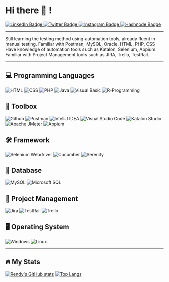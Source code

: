 # Hi there 👋 !
<div id="badges">
  <a href="https://www.linkedin.com/in/rndsetiawan/">
    <img src="https://img.shields.io/badge/LinkedIn-white?style=for-the-badge&logo=linkedin&logoColor=blue" alt="LinkedIn Badge"/>
  </a>
  <a href="https://www.twitter.com/RndSetiawan/">
    <img src="https://img.shields.io/badge/Twitter-white?style=for-the-badge&logo=twitter&logoColor=blue" alt="Twitter Badge"/>
  </a>
  <a href="https://www.instagram.com/Rnd.Setiawan/">
    <img src="https://img.shields.io/badge/Instagram-white?style=for-the-badge&logo=instagram&logoColor=purple" alt="Instagram Badge"/>
  </a>
  <a href="https://rndsetiawan.hashnode.dev/">
      <img src="https://img.shields.io/badge/Hashnode-white?style=for-the-badge&logo=hashnode&logoColor=black" alt="Hashnode Badge"/>
  </a>
</div>

---

Still learning the testing method using automation tools, already fluent in manual testing.
Familiar with Postman, MySQL, Oracle, HTML, PHP, CSS
Have knowledge of automation tools such as Katalon, Selenium, Appium.
Familiar with Project Management tools such as JIRA, Trello, TestRail.

---

## 💻 Programming Languages
![HTML](https://img.shields.io/badge/-Html-181717?style=for-the-badge&logo=HTML)
![CSS](https://img.shields.io/badge/-Css-181717?style=for-the-badge&logo=CSS)
![PHP](https://img.shields.io/badge/-Php-181717?style=for-the-badge&logo=PHP)
![Java](https://img.shields.io/badge/-Java-181717?style=for-the-badge&logo=Java)
![Visual Basic](https://img.shields.io/badge/-Visual%20Basic-181717?style=for-the-badge&logo=Visual%20Basic)
![R-Programming](https://img.shields.io/badge/-R%20Programming-181717?style=for-the-badge&logo=R-Programming)
                                                                                                                           
## 🧰 Toolbox
![Github](https://img.shields.io/badge/GitHub-100000?style=for-the-badge&logo=github)
![Postman](https://img.shields.io/badge/-postman-181717?style=for-the-badge&logo=postman)
![IntelliJ IDEA](https://img.shields.io/badge/IntelliJIDEA-181717?style=for-the-badge&logo=intellij-idea)
![Visual Studio Code](https://img.shields.io/badge/Visual%20Studio%20Code-181717?style=for-the-badge&logo=visual-studio-code&logoColor=blue)
![Katalon Studio](https://img.shields.io/badge/-katalon%20studio-181717?style=for-the-badge&logo=katalon-studio)
![Apache JMeter](https://img.shields.io/badge/-apache%20jmeter-181717?style=for-the-badge&logo=apache-jmeter)
![Appium](https://img.shields.io/badge/-appium-181717?style=for-the-badge&logo=appium)

## 🛠 Framework
![Selenium Webdriver](https://img.shields.io/badge/-selenium-181717?style=for-the-badge&logo=selenium)
![Cucumber](https://img.shields.io/badge/-cucumber-181717?style=for-the-badge&logo=cucumber)
![Serenity](https://img.shields.io/badge/-serenity-181717?style=for-the-badge&logo=serenity)

## 📂 Database
![MySQL](https://img.shields.io/badge/-mysql-181717?style=for-the-badge&logo=mysql)
![Microsoft SQL](https://img.shields.io/badge/-oracle-181717?style=for-the-badge&logo=oracle)

## 📔 Project Management
![Jira](https://img.shields.io/badge/-jira-181717?style=for-the-badge&logo=jira)
![TestRail](https://img.shields.io/badge/-testrail-181717?style=for-the-badge&logo=testrail)
![Trello](https://img.shields.io/badge/-trello-181717?style=for-the-badge&logo=trello)

## 🖥️ Operating System
![Windows](https://img.shields.io/badge/-windows-181717?style=for-the-badge&logo=windows)
![Linux](https://img.shields.io/badge/-linux-181717?style=for-the-badge&logo=linux)

---

## 🔥 My Stats
[![Rendy's GitHub stats](https://github-readme-stats.vercel.app/api?username=rndsetiawan&count_private=true&show_icons=true&theme=radical)](https://github.com/rndsetiawan/github-readme-stats)
[![Top Langs](https://github-readme-stats.vercel.app/api/top-langs/?username=rndsetiawan&layout=compact&theme=radical)](https://github.com/rndsetiawan/github-readme-stats)
